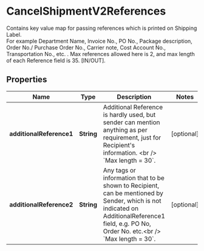 

# CancelShipmentV2References

Contains key value map for passing references which is printed on Shipping Label. <br />For example Department Name, Invoice No., PO No., Package description, Order No./ Purchase Order No., Carrier note, Cost Account No., Transportation No., etc. . Max references allowed here is 2, and max length of each Reference field is 35. [IN/OUT].

## Properties

| Name | Type | Description | Notes |
|------------ | ------------- | ------------- | -------------|
|**additionalReference1** | **String** | Additional Reference is hardly used, but sender can mention anything as per requirement, just for Recipient&#39;s information. &lt;br /&gt; &#x60;Max length &#x3D; 30&#x60;. |  [optional] |
|**additionalReference2** | **String** | Any tags or information that to be shown to Recipient, can be mentioned by Sender, which is not indicated on AdditionalReference1 field, e.g. PO No, Order No. etc.&lt;br /&gt; &#x60;Max length &#x3D; 30&#x60;. |  [optional] |



